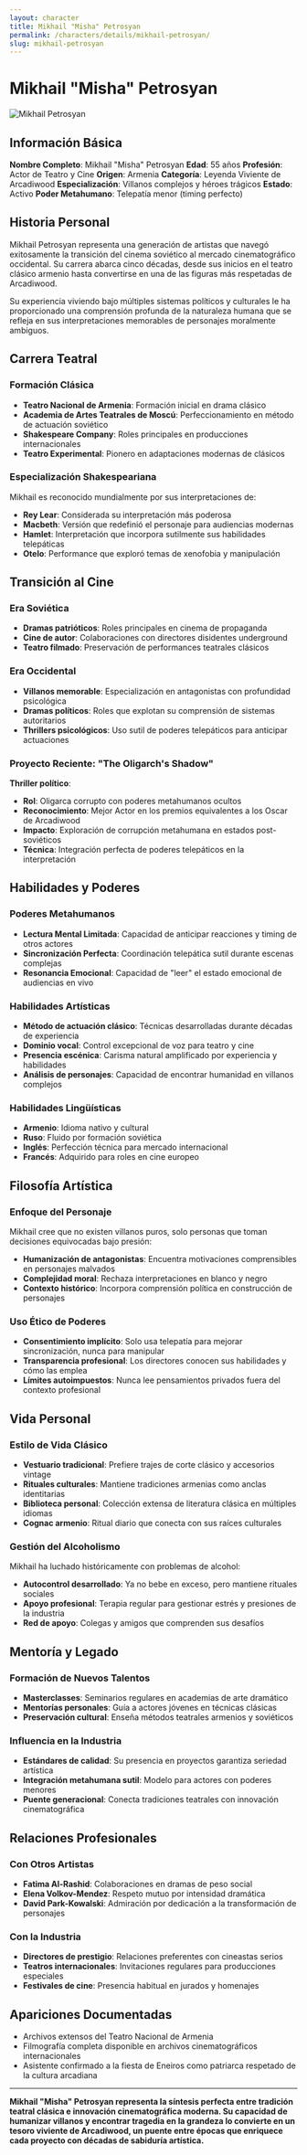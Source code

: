 ```yaml
---
layout: character
title: Mikhail "Misha" Petrosyan
permalink: /characters/details/mikhail-petrosyan/
slug: mikhail-petrosyan
---
```


# Mikhail "Misha" Petrosyan

<div class="character-photo">
  <img src="{{ site.baseurl }}/assets/img/characters/mikhail-petrosyan.png" alt="Mikhail Petrosyan" />
</div>

## Información Básica

**Nombre Completo**: Mikhail "Misha" Petrosyan
**Edad**: 55 años
**Profesión**: Actor de Teatro y Cine
**Origen**: Armenia
**Categoría**: Leyenda Viviente de Arcadiwood
**Especialización**: Villanos complejos y héroes trágicos
**Estado**: Activo
**Poder Metahumano**: Telepatía menor (timing perfecto)

## Historia Personal

Mikhail Petrosyan representa una generación de artistas que navegó exitosamente la transición del cinema soviético al mercado cinematográfico occidental. Su carrera abarca cinco décadas, desde sus inicios en el teatro clásico armenio hasta convertirse en una de las figuras más respetadas de Arcadiwood.

Su experiencia viviendo bajo múltiples sistemas políticos y culturales le ha proporcionado una comprensión profunda de la naturaleza humana que se refleja en sus interpretaciones memorables de personajes moralmente ambiguos.

## Carrera Teatral

### Formación Clásica
- **Teatro Nacional de Armenia**: Formación inicial en drama clásico
- **Academia de Artes Teatrales de Moscú**: Perfeccionamiento en método de actuación soviético
- **Shakespeare Company**: Roles principales en producciones internacionales
- **Teatro Experimental**: Pionero en adaptaciones modernas de clásicos

### Especialización Shakespeariana
Mikhail es reconocido mundialmente por sus interpretaciones de:
- **Rey Lear**: Considerada su interpretación más poderosa
- **Macbeth**: Versión que redefinió el personaje para audiencias modernas
- **Hamlet**: Interpretación que incorpora sutilmente sus habilidades telepáticas
- **Otelo**: Performance que exploró temas de xenofobia y manipulación

## Transición al Cine

### Era Soviética
- **Dramas patrióticos**: Roles principales en cinema de propaganda
- **Cine de autor**: Colaboraciones con directores disidentes underground
- **Teatro filmado**: Preservación de performances teatrales clásicos

### Era Occidental
- **Villanos memorable**: Especialización en antagonistas con profundidad psicológica
- **Dramas políticos**: Roles que explotan su comprensión de sistemas autoritarios
- **Thrillers psicológicos**: Uso sutil de poderes telepáticos para anticipar actuaciones

### Proyecto Reciente: "The Oligarch's Shadow"
**Thriller político**:
- **Rol**: Oligarca corrupto con poderes metahumanos ocultos
- **Reconocimiento**: Mejor Actor en los premios equivalentes a los Oscar de Arcadiwood
- **Impacto**: Exploración de corrupción metahumana en estados post-soviéticos
- **Técnica**: Integración perfecta de poderes telepáticos en la interpretación

## Habilidades y Poderes

### Poderes Metahumanos
- **Lectura Mental Limitada**: Capacidad de anticipar reacciones y timing de otros actores
- **Sincronización Perfecta**: Coordinación telepática sutil durante escenas complejas
- **Resonancia Emocional**: Capacidad de "leer" el estado emocional de audiencias en vivo

### Habilidades Artísticas
- **Método de actuación clásico**: Técnicas desarrolladas durante décadas de experiencia
- **Dominio vocal**: Control excepcional de voz para teatro y cine
- **Presencia escénica**: Carisma natural amplificado por experiencia y habilidades
- **Análisis de personajes**: Capacidad de encontrar humanidad en villanos complejos

### Habilidades Lingüísticas
- **Armenio**: Idioma nativo y cultural
- **Ruso**: Fluido por formación soviética
- **Inglés**: Perfección técnica para mercado internacional
- **Francés**: Adquirido para roles en cine europeo

## Filosofía Artística

### Enfoque del Personaje
Mikhail cree que no existen villanos puros, solo personas que toman decisiones equivocadas bajo presión:
- **Humanización de antagonistas**: Encuentra motivaciones comprensibles en personajes malvados
- **Complejidad moral**: Rechaza interpretaciones en blanco y negro
- **Contexto histórico**: Incorpora comprensión política en construcción de personajes

### Uso Ético de Poderes
- **Consentimiento implícito**: Solo usa telepatía para mejorar sincronización, nunca para manipular
- **Transparencia profesional**: Los directores conocen sus habilidades y cómo las emplea
- **Límites autoimpuestos**: Nunca lee pensamientos privados fuera del contexto profesional

## Vida Personal

### Estilo de Vida Clásico
- **Vestuario tradicional**: Prefiere trajes de corte clásico y accesorios vintage
- **Rituales culturales**: Mantiene tradiciones armenias como anclas identitarias
- **Biblioteca personal**: Colección extensa de literatura clásica en múltiples idiomas
- **Cognac armenio**: Ritual diario que conecta con sus raíces culturales

### Gestión del Alcoholismo
Mikhail ha luchado históricamente con problemas de alcohol:
- **Autocontrol desarrollado**: Ya no bebe en exceso, pero mantiene rituales sociales
- **Apoyo profesional**: Terapia regular para gestionar estrés y presiones de la industria
- **Red de apoyo**: Colegas y amigos que comprenden sus desafíos

## Mentoría y Legado

### Formación de Nuevos Talentos
- **Masterclasses**: Seminarios regulares en academias de arte dramático
- **Mentorías personales**: Guía a actores jóvenes en técnicas clásicas
- **Preservación cultural**: Enseña métodos teatrales armenios y soviéticos

### Influencia en la Industria
- **Estándares de calidad**: Su presencia en proyectos garantiza seriedad artística
- **Integración metahumana sutil**: Modelo para actores con poderes menores
- **Puente generacional**: Conecta tradiciones teatrales con innovación cinematográfica

## Relaciones Profesionales

### Con Otros Artistas
- **Fatima Al-Rashid**: Colaboraciones en dramas de peso social
- **Elena Volkov-Mendez**: Respeto mutuo por intensidad dramática
- **David Park-Kowalski**: Admiración por dedicación a la transformación de personajes

### Con la Industria
- **Directores de prestigio**: Relaciones preferentes con cineastas serios
- **Teatros internacionales**: Invitaciones regulares para producciones especiales
- **Festivales de cine**: Presencia habitual en jurados y homenajes

## Apariciones Documentadas

- Archivos extensos del Teatro Nacional de Armenia
- Filmografía completa disponible en archivos cinematográficos internacionales
- Asistente confirmado a la fiesta de Eneiros como patriarca respetado de la cultura arcadiana

---

**Mikhail "Misha" Petrosyan representa la síntesis perfecta entre tradición teatral clásica e innovación cinematográfica moderna. Su capacidad de humanizar villanos y encontrar tragedia en la grandeza lo convierte en un tesoro viviente de Arcadiwood, un puente entre épocas que enriquece cada proyecto con décadas de sabiduría artística.**